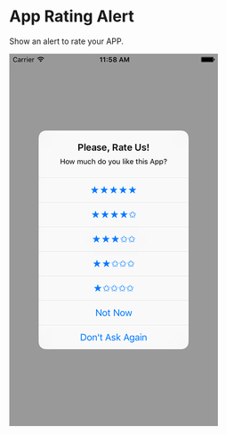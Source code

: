 # App Rating Alert
Show an alert to rate your APP.

![Alt text](ReadmeImages/Screen1.png?raw=true "Alert")



